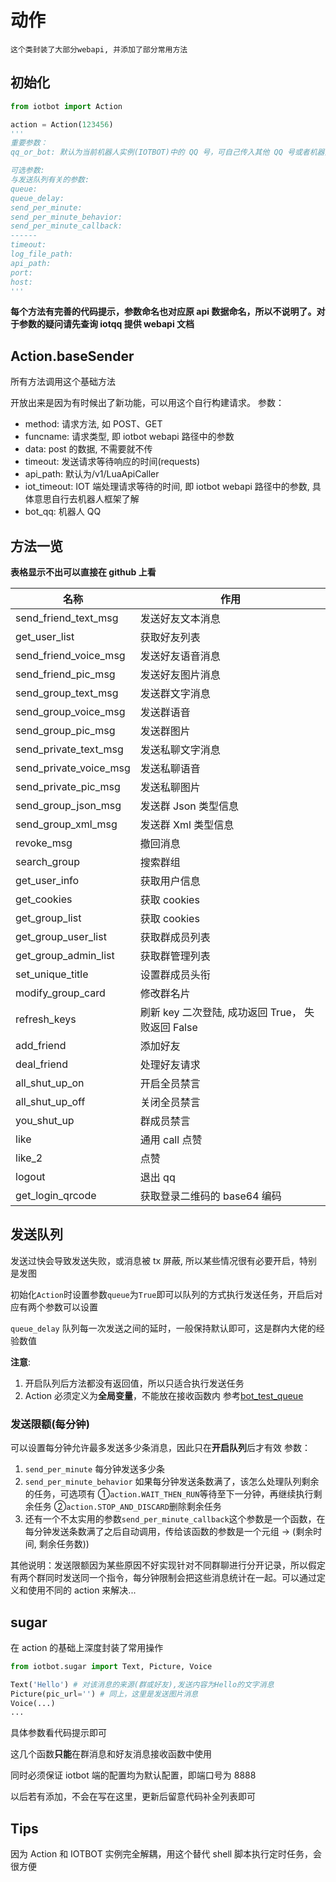 # 动作

```
这个类封装了大部分webapi, 并添加了部分常用方法
```

## 初始化

```python
from iotbot import Action

action = Action(123456)
'''
重要参数：
qq_or_bot: 默认为当前机器人实例(IOTBOT)中的 QQ 号，可自己传入其他 QQ 号或者机器人实例(IOTBOT), 如果传入机器人实例且开启多Q，将选取第一个 QQ

可选参数:
与发送队列有关的参数:
queue:
queue_delay:
send_per_minute:
send_per_minute_behavior:
send_per_minute_callback:
------
timeout:
log_file_path:
api_path:
port:
host:
'''
```

**每个方法有完善的代码提示，参数命名也对应原 api 数据命名，所以不说明了。对于参数的疑问请先查询 iotqq 提供 webapi 文档**

## Action.baseSender

所有方法调用这个基础方法

开放出来是因为有时候出了新功能，可以用这个自行构建请求。
参数：

- method: 请求方法, 如 POST、GET
- funcname: 请求类型, 即 iotbot webapi 路径中的参数
- data: post 的数据, 不需要就不传
- timeout: 发送请求等待响应的时间(requests)
- api_path: 默认为/v1/LuaApiCaller
- iot_timeout: IOT 端处理请求等待的时间, 即 iotbot webapi 路径中的参数, 具体意思自行去机器人框架了解
- bot_qq: 机器人 QQ

## 方法一览

**表格显示不出可以直接在 github 上看**

| 名称                   | 作用                                              |
| ---------------------- | ------------------------------------------------- |
| send_friend_text_msg   | 发送好友文本消息                                  |
| get_user_list          | 获取好友列表                                      |
| send_friend_voice_msg  | 发送好友语音消息                                  |
| send_friend_pic_msg    | 发送好友图片消息                                  |
| send_group_text_msg    | 发送群文字消息                                    |
| send_group_voice_msg   | 发送群语音                                        |
| send_group_pic_msg     | 发送群图片                                        |
| send_private_text_msg  | 发送私聊文字消息                                  |
| send_private_voice_msg | 发送私聊语音                                      |
| send_private_pic_msg   | 发送私聊图片                                      |
| send_group_json_msg    | 发送群 Json 类型信息                              |
| send_group_xml_msg     | 发送群 Xml 类型信息                               |
| revoke_msg             | 撤回消息                                          |
| search_group           | 搜索群组                                          |
| get_user_info          | 获取用户信息                                      |
| get_cookies            | 获取 cookies                                      |
| get_group_list         | 获取 cookies                                      |
| get_group_user_list    | 获取群成员列表                                    |
| get_group_admin_list   | 获取群管理列表                                    |
| set_unique_title       | 设置群成员头衔                                    |
| modify_group_card      | 修改群名片                                        |
| refresh_keys           | 刷新 key 二次登陆, 成功返回 True， 失败返回 False |
| add_friend             | 添加好友                                          |
| deal_friend            | 处理好友请求                                      |
| all_shut_up_on         | 开启全员禁言                                      |
| all_shut_up_off        | 关闭全员禁言                                      |
| you_shut_up            | 群成员禁言                                        |
| like                   | 通用 call 点赞                                    |
| like_2                 | 点赞                                              |
| logout                 | 退出 qq                                           |
| get_login_qrcode       | 获取登录二维码的 base64 编码                      |

## 发送队列

发送过快会导致发送失败，或消息被 tx 屏蔽, 所以某些情况很有必要开启，特别是发图

初始化`Action`时设置参数`queue`为`True`即可以队列的方式执行发送任务，开启后对应有两个参数可以设置

`queue_delay` 队列每一次发送之间的延时，一般保持默认即可，这是群内大佬的经验数值

**注意**:

1. 开启队列后方法都没有返回值，所以只适合执行发送任务
2. Action 必须定义为**全局变量**，不能放在接收函数内
   参考[bot_test_queue](https://github.com/XiyaoWong/python-iotbot/blob/master/sample/plugins/bot_test_queue.py)

### 发送限额(每分钟)

可以设置每分钟允许最多发送多少条消息，因此只在**开启队列**后才有效
参数：

1. `send_per_minute` 每分钟发送多少条
2. `send_per_minute_behavior` 如果每分钟发送条数满了，该怎么处理队列剩余的任务，可选项有 ①`action.WAIT_THEN_RUN`等待至下一分钟，再继续执行剩余任务 ②`action.STOP_AND_DISCARD`删除剩余任务
3. 还有一个不太实用的参数`send_per_minute_callback`这个参数是一个函数，在每分钟发送条数满了之后自动调用，传给该函数的参数是一个元组 -> (剩余时间, 剩余任务数))

其他说明：发送限额因为某些原因不好实现针对不同群聊进行分开记录，所以假定有两个群同时发送同一个指令，每分钟限制会把这些消息统计在一起。可以通过定义和使用不同的 action 来解决...

## sugar

在 action 的基础上深度封装了常用操作

```python
from iotbot.sugar import Text, Picture, Voice

Text('Hello') # 对该消息的来源(群或好友),发送内容为Hello的文字消息
Picture(pic_url='') # 同上，这里是发送图片消息
Voice(...)
...
```

具体参数看代码提示即可

这几个函数**只能**在群消息和好友消息接收函数中使用

同时必须保证 iotbot 端的配置均为默认配置，即端口号为 8888

以后若有添加，不会在写在这里，更新后留意代码补全列表即可

## Tips

因为 Action 和 IOTBOT 实例完全解耦，用这个替代 shell 脚本执行定时任务，会很方便
